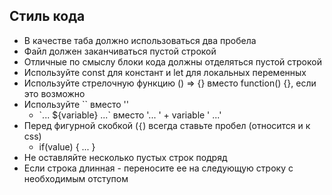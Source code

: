 ## Стиль кода
* В качестве таба должно использоваться два пробела
* Файл должен заканчиваться пустой строкой
* Отличные по смыслу блоки кода должны отделяться пустой строкой
* Используйте const для констант и let для локальных переменных
* Используйте стрелочную функцию () => {} вместо function() {}, если это возможно
* Используйте \`\` вместо ''
  * \`... ${variable} ...\` вместо '... ' + variable ' ...'
* Перед фигурной скобкой (`{`) всегда ставьте пробел (относится и к css)
  * if(value) { ... }
* Не оставляйте несколько пустых строк подряд
* Если строка длинная - переносите ее на следующую строку с необходимым отступом